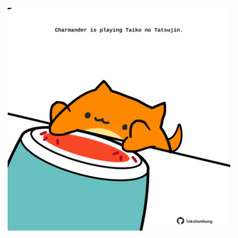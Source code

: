 <!-- built at 01/12/2022, 03:17:00 UTC -->
<p align="center">
  <img width="500" height="500" src="./ReadmeImage.svg">
</p>
